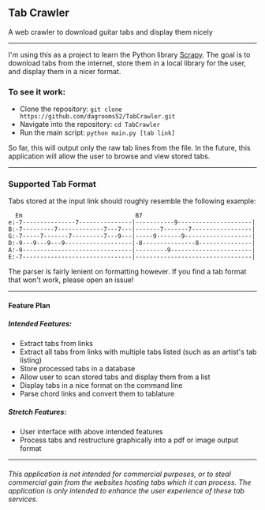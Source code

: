 ## Tab Crawler
A web crawler to download guitar tabs and display them nicely

---

I'm using this as a project to learn the Python library [Scrapy](http://scrapy.org/).
The goal is to download tabs from the internet, store them in a local library for the user, and display them in a nicer format.

### To see it work:
- Clone the repository: `git clone https://github.com/dagrooms52/TabCrawler.git` <br>
- Navigate into the repository: `cd TabCrawler` <br>
- Run the main script: `python main.py [tab link]`<br>

So far, this will output only the raw tab lines from the file. In the future, this application will allow the user to browse and view stored tabs.

---

### Supported Tab Format
Tabs stored at the input link should roughly resemble the following example:

```
  Em                                B7
e:-7---------------7---------------|-----------9---------------------|
B:-7---------7-------------7---7---|-------7-------7-----------------|
G:-7-----7-------7---------7---9---|-----9-------9-------------------|
D:-9---9---9---9-------------------|-8---------------8---------------|
A:-9-------------------------------|---------9-----------------------|
E:-7-------------------------------|---------------------------------|
```

The parser is fairly lenient on formatting however. If you find a tab format that won't work, please open an issue!

---

#### Feature Plan

##### Intended Features:
- Extract tabs from links
- Extract all tabs from links with multiple tabs listed (such as an artist's tab listing)
- Store processed tabs in a database
- Allow user to scan stored tabs and display them from a list
- Display tabs in a nice format on the command line
- Parse chord links and convert them to tablature

##### Stretch Features:
- User interface with above intended features
- Process tabs and restructure graphically into a pdf or image output format

---

###### This application is not intended for commercial purposes, or to steal commercial gain from the websites hosting tabs which it can process. The application is only intended to enhance the user experience of these tab services.
